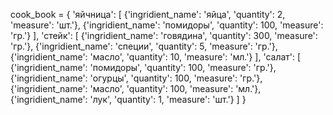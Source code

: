 cook_book = {
  'яйчница': [
    {'ingridient_name': 'яйца', 'quantity': 2, 'measure': 'шт.'},
    {'ingridient_name': 'помидоры', 'quantity': 100, 'measure': 'гр.'}
    ],
  'стейк': [
    {'ingridient_name': 'говядина', 'quantity': 300, 'measure': 'гр.'},
    {'ingridient_name': 'специи', 'quantity': 5, 'measure': 'гр.'},    
    {'ingridient_name': 'масло', 'quantity': 10, 'measure': 'мл.'}
    ],
  'салат': [
    {'ingridient_name': 'помидоры', 'quantity': 100, 'measure': 'гр.'},
    {'ingridient_name': 'огурцы', 'quantity': 100, 'measure': 'гр.'},    
    {'ingridient_name': 'масло', 'quantity': 100, 'measure': 'мл.'},
    {'ingridient_name': 'лук', 'quantity': 1, 'measure': 'шт.'}
    ]
  }
